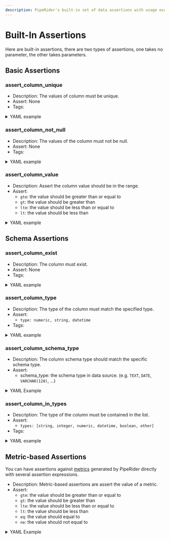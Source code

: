 ```yaml
---
description: PipeRider's built-in set of data assertions with usage examples
---
```


# Built-In Assertions

Here are built-in assertions, there are two types of assertions, one takes no parameter, the other takes parameters.

## Basic Assertions

### assert\_column\_unique

* Description: The values of column must be unique.
* Assert: None
* Tags:

<details>

<summary>YAML example</summary>

```yaml
world_city:
  columns:
    country_code:
      tests:
      - name: assert_column_unique
        tags:
          - dialing code
```

</details>

### assert\_column\_not\_null

* Description: The values of the column must not be null.
* Assert: None
* Tags:

<details>

<summary>YAML example</summary>

```yaml
world_city:
  columns:
    name:
      tests:
      - name: assert_column_not_null
        tags:
          - city name
```

</details>

### assert\_column\_value

* Description: Assert the column value should be in the range.
* Assert:
  * `gte`: the value should be greater than or equal to
  * `gt`: the value should be greater than
  * `lte`: the value should be less than or equal to
  * `lt`: the value should be less than

<details>

<summary>YAML example</summary>

The value should be between \[0,10000)

```
world_city:
  columns:
    population:
      tests:
      - name: assert_column_value
        assert:
            gte: 0
            lt: 10000
```

The value of a datetime type column should be `>= '2022-01-01'`

```
world_city:
  columns:
    create_at:
      tests:
      - name: assert_column_value
        assert:
          gte: '2022-01-01;
```

</details>

## Schema Assertions

### assert\_column\_exist

* Description: The column must exist.
* Assert: None
* Tags:

<details>

<summary>YAML example</summary>

```yaml
world_city:  #Table Name
  columns:
    country_code:
      tests:
      - name: assert_column_exist
        tags:
          - dialing code
```

</details>

### assert\_column\_type

* Description: The type of the column must match the specified type.
* Assert:
  * `type: numeric, string, datetime`
* Tags:

<details>

<summary>YAML example</summary>

```yaml
world_city:
  columns:
    name:
      tests:
      - name: assert_column_type
        assert:
          type: string
        tags:
          - city name
```

</details>

### assert\_column\_schema\_type

* Description: The column schema type should match the specific schema type.
* Assert:
  * schema\_type: the schema type in data source. (e.g. `TEXT`, `DATE`, `VARCHAR(128)`, ...)

<details>

<summary>YAML Example</summary>

```
world_city:
  columns:
    name:
      tests:
      - name: assert_column_schema_type
        assert:
          schema_type: TEXT
```

</details>

### assert\_column\_in\_types

* Description: The type of the column must be contained in the list.
* Assert:
  * `types: [string, integer, numeric, datetime, boolean, other]`
* Tags:

<details>

<summary>YAML example</summary>

```yaml
world_city:  #Table Name
  columns:
    country_code:
      tests:
      - name: assert_column_in_types
        assert:
          types: [string]
        tags:
          - dialing code
```

</details>

## Metric-based Assertions

You can have assertions against [metrics](../data-profile-and-metrics/metrics.md) generated by PipeRider directly with several assertion expressions.

* Description: Metric-based assertions are assert the value of a metric.
* Assert:
  * `gte`: the value should be greater than or equal to
  * `gt`: the value should be greater than
  * `lte`: the value should be less than or equal to
  * `lt`: the value should be less than
  * `eq`: the value should equal to
  * `ne`: the value should not equal to

<details>

<summary>YAML Example</summary>

The row count should be <= 1000000

```yaml
world_city:
  tests:
  - metric: row_count
    assert:
      lte: 1000000
```

The missing percentage should be <= 0.01

```yaml
world_city:
  columns:
    country_code:
      tests:
      - metrics: nulls_p
        assert:
          lte: 0.01
```

The median should be between \[10, 20]

```yaml
world_city:
  columns:
    country_code:
      tests:
      - metrics: p50
        assert:
          gte: 10
          lte: 20
```

</details>
